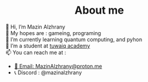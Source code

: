 <head><h1 align="center">About me</h1></head>
<body>
    <p>
        👋 Hi, I’m Mazin Alzhrany <br>
        👀 My hopes are : gameing, programing <br>
        🌱 I’m currently learning quantum computing, and pyhon <br>
        💞️ I’m a student at <a href="https://tuwaiq.edu.sa/" target="_blank">tuwaiq academy</a> <br>
        📫 You can reach me at : 
        <ul>
        <li><a href="mailto:MazinAlzhrany@proton.me">📧 Email: MazinAlzhrany@proton.me</a>
        </li>
        <li><a>📞 Discord : @mazinalzhrany</a></li>
    </ul>
    </p>
</body>
